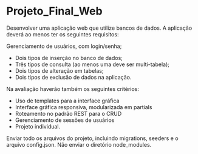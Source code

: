 # Projeto_Final_Web
Desenvolver uma aplicação web que utilize bancos de dados. A aplicação deverá ao menos ter os seguintes requisitos:

Gerenciamento de usuários, com login/senha;
  * Dois tipos de inserção no banco de dados;
  * Três tipos de consulta (ao menos uma deve ser multi-tabela);
  * Dois tipos de alteração em tabelas;
  * Dois tipos de exclusão de dados na aplicação.

Na avaliação haverão também os seguintes critérios:
  * Uso de templates para a interface gráfica
  * Interface gráfica responsiva, modularizada em partials 
  * Roteamento no padrão REST para o CRUD 
  * Gerenciamento de sessões de usuários 
  * Projeto individual.

Enviar todo os arquivos do projeto, incluindo migrations, seeders e o arquivo config.json. Não enviar o diretório node_modules.
